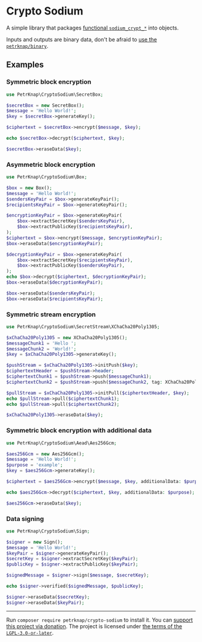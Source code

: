 # Crypto Sodium

A simple library that packages [functional `sodium_crypt_*`](https://www.php.net/manual/en/book.sodium.php) into objects.

Inputs and outputs are binary data, don't be afraid to [use the `petrknap/binary`](https://github.com/petrknap/php-binary).


## Examples

### Symmetric block encryption

```php
use PetrKnap\CryptoSodium\SecretBox;

$secretBox = new SecretBox();
$message = 'Hello World!';
$key = $secretBox->generateKey();

$ciphertext = $secretBox->encrypt($message, $key);

echo $secretBox->decrypt($ciphertext, $key);

$secretBox->eraseData($key);
```

### Asymmetric block encryption

```php
use PetrKnap\CryptoSodium\Box;

$box = new Box();
$message = 'Hello World!';
$sendersKeyPair = $box->generateKeyPair();
$recipientsKeyPair = $box->generateKeyPair();

$encryptionKeyPair = $box->generateKeyPair(
    $box->extractSecretKey($sendersKeyPair),
    $box->extractPublicKey($recipientsKeyPair),
);
$ciphertext = $box->encrypt($message, $encryptionKeyPair);
$box->eraseData($encryptionKeyPair);

$decryptionKeyPair = $box->generateKeyPair(
    $box->extractSecretKey($recipientsKeyPair),
    $box->extractPublicKey($sendersKeyPair),
);
echo $box->decrypt($ciphertext, $decryptionKeyPair);
$box->eraseData($decryptionKeyPair);

$box->eraseData($sendersKeyPair);
$box->eraseData($recipientsKeyPair);
```

### Symmetric stream encryption

```php
use PetrKnap\CryptoSodium\SecretStream\XChaCha20Poly1305;

$xChaCha20Poly1305 = new XChaCha20Poly1305();
$messageChunk1 = 'Hello ';
$messageChunk2 = 'World!';
$key = $xChaCha20Poly1305->generateKey();

$pushStream = $xChaCha20Poly1305->initPush($key);
$ciphertextHeader = $pushStream->header;
$ciphertextChunk1 = $pushStream->push($messageChunk1);
$ciphertextChunk2 = $pushStream->push($messageChunk2, tag: XChaCha20Poly1305::TAG_FINAL);

$pullStream = $xChaCha20Poly1305->initPull($ciphertextHeader, $key);
echo $pullStream->pull($ciphertextChunk1);
echo $pullStream->pull($ciphertextChunk2);

$xChaCha20Poly1305->eraseData($key);
```

### Symmetric block encryption with additional data

```php
use PetrKnap\CryptoSodium\Aead\Aes256Gcm;

$aes256Gcm = new Aes256Gcm();
$message = 'Hello World!';
$purpose = 'example';
$key = $aes256Gcm->generateKey();

$ciphertext = $aes256Gcm->encrypt($message, $key, additionalData: $purpose);

echo $aes256Gcm->decrypt($ciphertext, $key, additionalData: $purpose);

$aes256Gcm->eraseData($key);
```

### Data signing

```php
use PetrKnap\CryptoSodium\Sign;

$signer = new Sign();
$message = 'Hello World!';
$keyPair = $signer->generateKeyPair();
$secretKey = $signer->extractSecretKey($keyPair);
$publicKey = $signer->extractPublicKey($keyPair);

$signedMessage = $signer->sign($message, $secretKey);

echo $signer->verified($signedMessage, $publicKey);

$signer->eraseData($secretKey);
$signer->eraseData($keyPair);
```

---

Run `composer require petrknap/crypto-sodium` to install it.
You can [support this project via donation](https://petrknap.github.io/donate.html).
The project is licensed under [the terms of the `LGPL-3.0-or-later`](./COPYING.LESSER).
